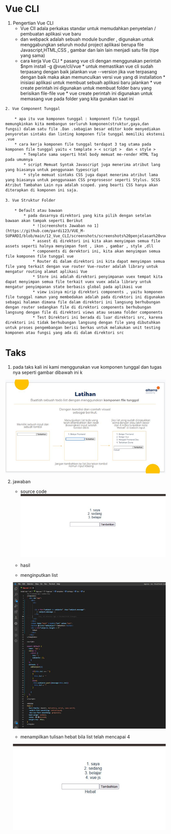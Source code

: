 # Vue CLI
   1. Pengertian Vue CLI 
       * Vue ClI adala perkakas standar untuk memudahkan penyetelan / pembuatan aplikasi vue baru
       * dan webpack adalah sebuah module bundler , digunakan untuk menggabungkan seluruh modul project aplikasi berupa file Javascript,HTML,CSS , gambar dan lain lain menjadi satu file (tipe yang sama)
       * cara kerja Vue CLI
             * pasang vue cli dengan menggunakan perintah $npm install -g @vue/cli/vue
             * untuk memastikan vue cli sudah terpasang dengan baik jalankan vue --version jika vue terpasang dengan baik maka akan memunculkan versi vue yang di installation
             * inisiasi aplikasi untuk membuat sebuah aplikasi baru jalankan 
                 * vue create <nama Aplikasi> perintah ini digunakan untuk membuat folder baru yang berisikan file-file vue
                 * vue create perintah ini digunakan untuk memasang vue pada folder yang kita gunakan saat ini

    2. Vue Component Tunggal 

        * apa itu vue komponen tunggal : komponent file tunggal memungkinkan kita membangun serluruh komponen(struktur,gaya,dan fungsi) dalam satu file .Dan .sebagian besar editor kode menyediakan penyorotan sintaks dan linting komponen file tunggal memiliki ekstensi .vue
        * cara kerja komponen file tunggal terdapat 3 tag utama pada komponen file tunggal yaitu < template > < script >  dan < style >
            * Template sama seperti html body memuat me-render HTML Tag pada umumnya
            * script Memuat Syntak Javascript juga menerima atribut lang yang biasanya untuk penggunaan typescript
            * style memuat sintaks CSS juga dapat menerima atribut lama yang biasanya untuk penggunaaan CSS preprosesor seperti Stylus. SCSS Atribut Tambahan Lain nya adalah scoped. yang bearti CSS hanya akan diterapkan di komponen ini saja.

    3. Vue Struktur Folder

        * Default atau bawaan
            * pada dasarnya direktori yang kita pilih dengan setelan bawaan akan tampak seperti Berikut
                * ![screenshots Jawaban no 1](https://github.com/pardi123/VUE_M-SUPARDI/blob/main/12_Vue_CLI/screenshots/screenshots%20penjelasan%20vue%20cli.JPG)
                * assest di direktori ini kita akan menyimpan semua file assets seperti halnya menyimpan font , ikon , gambar , style ,dll
                * components di derektori ini, kita akan menyimpan semua file komponen file tunggal vue 
                * Router di dalam direktori ini kita dapat menyimpan semua file yang terkait dengan vue router Vue-router adalah library untuk mengatur routing alamat aplikasi Vue
                * Store ini adalah direktori penyimpanan vuex tempat kita dapat menyimpan semua file terkait vuex vuex adala library untuk mengatur penyimpanan state berbasis global pada aplikasi vue
                * view isinya mirip direktori components , yaitu komponen file tunggal namun yang membedakan adalah pada direktori ini digunakan sebagai halaman dimana file dalam direktori ini langsung berhubungan dengan router sedangkan file di direktori components berhubungan langsung dengan file di direktori views atau sesama folder components
                * Test Direktori ini berada di luar direktori src, karena direktori ini tidak berhubungan langsung dengan file yang dibutuhkan untuk proses pengembangan berisi berkas untuk melakukan unit testing komponen atau fungsi yang ada di dalam direktori src 


# Taks
       
 1. pada taks kali ini kami menggunakan vue komponen tunggal dan tugas nya seperti gambar dibawah ini k


![screenshots Jawaban no 1](https://github.com/pardi123/VUE_M-SUPARDI/blob/main/12_Vue_CLI/screenshots/taks%20vue%20cli.JPG)

2. jawaban 

    * source code
        ![screenshots Jawaban no 1](https://github.com/pardi123/VUE_M-SUPARDI/blob/main/12_Vue_CLI/screenshots/jawaban%201%20vue%20cli.JPG)

    * hasil
    *  menginputkan list 
    
      ![screenshots Jawaban no 1](https://github.com/pardi123/VUE_M-SUPARDI/blob/main/12_Vue_CLI/screenshots/source%20code%20vue%20cli.JPG)

    * menampilkan tulisan hebat bila list telah mencapai 4

    ![screenshots Jawaban no 1](https://github.com/pardi123/VUE_M-SUPARDI/blob/main/12_Vue_CLI/screenshots/jawaban%20vue%20cli%202.JPG)